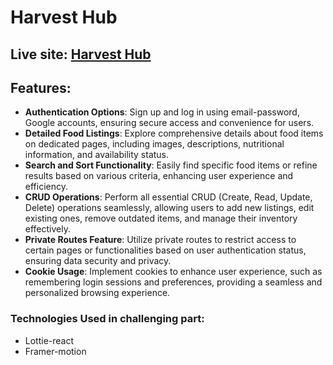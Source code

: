 # Harvest Hub

## Live site: [Harvest Hub](https://harvesthub-a10a8.web.app/)

## Features:

- **Authentication Options**: Sign up and log in using email-password, Google accounts, ensuring secure access and convenience for users.
- **Detailed Food Listings**: Explore comprehensive details about food items on dedicated pages, including images, descriptions, nutritional information, and availability status.
- **Search and Sort Functionality**: Easily find specific food items or refine results based on various criteria, enhancing user experience and efficiency.
- **CRUD Operations**: Perform all essential CRUD (Create, Read, Update, Delete) operations seamlessly, allowing users to add new listings, edit existing ones, remove outdated items, and manage their inventory effectively.
- **Private Routes Feature**: Utilize private routes to restrict access to certain pages or functionalities based on user authentication status, ensuring data security and privacy.
- **Cookie Usage**: Implement cookies to enhance user experience, such as remembering login sessions and preferences, providing a seamless and personalized browsing experience.

### Technologies Used in challenging part:
- Lottie-react
- Framer-motion
